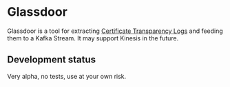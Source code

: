# Glassdoor

Glassdoor is a tool for extracting [Certificate Transparency Logs](https://www.certificate-transparency.org) and feeding them to a Kafka Stream. It may support Kinesis in the future.

## Development status

Very alpha, no tests, use at your own risk.
